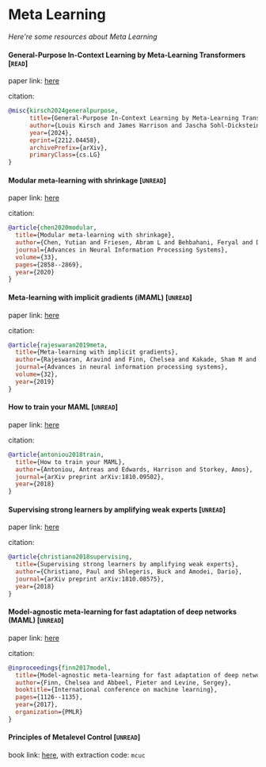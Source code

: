 # Meta Learning
*Here're some resources about Meta Learning*

#### General-Purpose In-Context Learning by Meta-Learning Transformers [`READ`]

paper link: [here](https://arxiv.org/pdf/2212.04458.pdf)

citation:
```bibtex
@misc{kirsch2024generalpurpose,
      title={General-Purpose In-Context Learning by Meta-Learning Transformers}, 
      author={Louis Kirsch and James Harrison and Jascha Sohl-Dickstein and Luke Metz},
      year={2024},
      eprint={2212.04458},
      archivePrefix={arXiv},
      primaryClass={cs.LG}
}
```

#### Modular meta-learning with shrinkage [`UNREAD`]

paper link: [here](https://proceedings.neurips.cc/paper/2020/file/1e04b969bf040acd252e1faafb51f829-Paper.pdf)

citation: 
```bibtex
@article{chen2020modular,
  title={Modular meta-learning with shrinkage},
  author={Chen, Yutian and Friesen, Abram L and Behbahani, Feryal and Doucet, Arnaud and Budden, David and Hoffman, Matthew and de Freitas, Nando},
  journal={Advances in Neural Information Processing Systems},
  volume={33},
  pages={2858--2869},
  year={2020}
}
```
    


#### Meta-learning with implicit gradients (iMAML) [`UNREAD`]

paper link: [here](https://proceedings.neurips.cc/paper_files/paper/2019/file/072b030ba126b2f4b2374f342be9ed44-Paper.pdf)

citation: 
```bibtex
@article{rajeswaran2019meta,
  title={Meta-learning with implicit gradients},
  author={Rajeswaran, Aravind and Finn, Chelsea and Kakade, Sham M and Levine, Sergey},
  journal={Advances in neural information processing systems},
  volume={32},
  year={2019}
}
```

#### How to train your MAML [`UNREAD`]

paper link: [here](https://arxiv.org/pdf/1810.09502)

citation: 
```bibtex
@article{antoniou2018train,
  title={How to train your MAML},
  author={Antoniou, Antreas and Edwards, Harrison and Storkey, Amos},
  journal={arXiv preprint arXiv:1810.09502},
  year={2018}
}
```

#### Supervising strong learners by amplifying weak experts [`UNREAD`]

paper link: [here](https://arxiv.org/pdf/1810.08575)

citation: 
```bibtex
@article{christiano2018supervising,
  title={Supervising strong learners by amplifying weak experts},
  author={Christiano, Paul and Shlegeris, Buck and Amodei, Dario},
  journal={arXiv preprint arXiv:1810.08575},
  year={2018}
}
```
    
    

#### Model-agnostic meta-learning for fast adaptation of deep networks (MAML) [`UNREAD`]

paper link: [here](http://proceedings.mlr.press/v70/finn17a/finn17a.pdf)

citation: 
```bibtex
@inproceedings{finn2017model,
  title={Model-agnostic meta-learning for fast adaptation of deep networks},
  author={Finn, Chelsea and Abbeel, Pieter and Levine, Sergey},
  booktitle={International conference on machine learning},
  pages={1126--1135},
  year={2017},
  organization={PMLR}
}
```
    

#### Principles of Metalevel Control [`UNREAD`]

book link: [here](https://pan.baidu.com/s/1Vmd2-U_k8q-hN8Ox4ly_3w), with extraction code: `mcuc`